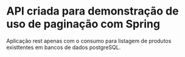 # API criada para demonstração de uso de paginação com Spring

Aplicação rest apenas com o consumo para listagem de produtos existtentes em bancos de dados postgreSQL.

